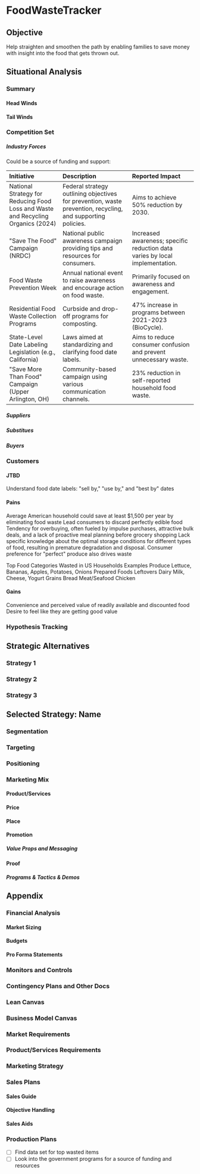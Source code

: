 # FoodWasteTracker
## Objective
Help straighten and smoothen the path by enabling families to save money with insight into the food that gets thrown out.

## Situational Analysis
### Summary
#### Head Winds
#### Tail Winds


### Competition Set
##### Industry Forces
Could be a source of funding and support:


| Initiative | Description| Reported Impact|
| :--- | :--- |:--- |
| National Strategy for Reducing Food Loss and Waste and Recycling Organics (2024) | Federal strategy outlining objectives for prevention, waste prevention, recycling, and supporting policies. | Aims to achieve 50% reduction by 2030. |   
| "Save The Food" Campaign (NRDC) | National public awareness campaign providing tips and resources for consumers. | Increased awareness; specific reduction data varies by local implementation. |
| Food Waste Prevention Week|Annual national event to raise awareness and encourage action on food waste.|Primarily focused on awareness and engagement. |
| Residential Food Waste Collection Programs | Curbside and drop-off programs for composting.|47% increase in programs between 2021-2023 (BioCycle). |
| State-Level Date Labeling Legislation (e.g., California) | Laws aimed at standardizing and clarifying food date labels.|Aims to reduce consumer confusion and prevent unnecessary waste. |
| "Save More Than Food" Campaign (Upper Arlington, OH) | Community-based campaign using various communication channels. | 23% reduction in self-reported household food waste.|


##### Suppliers
##### Substitues
##### Buyers

### Customers
#### JTBD
Understand food date labels: "sell by," "use by," and "best by" dates
#### Pains
Average American household could save at least $1,500 per year by eliminating food waste
Lead consumers to discard perfectly edible food
Tendency for overbuying, often fueled by impulse purchases, attractive bulk deals, and a lack of proactive meal planning before grocery shopping
Lack specific knowledge about the optimal storage conditions for different types of food, resulting in premature degradation and disposal.
Consumer preference for "perfect" produce also drives waste

Top Food Categories Wasted in US Households	Examples
Produce	Lettuce, Bananas, Apples, Potatoes, Onions
Prepared Foods	Leftovers
Dairy	Milk, Cheese, Yogurt
Grains	Bread
Meat/Seafood	Chicken
#### Gains
 Convenience and perceived value of readily available and discounted food 
 Desire to feel like they are getting good value

### Hypothesis Tracking

## Strategic Alternatives
### Strategy 1
### Strategy 2
### Strategy 3

## Selected Strategy: Name

### Segmentation
### Targeting
### Positioning 

### Marketing Mix
#### Product/Services
#### Price
#### Place
#### Promotion
##### Value Props and Messaging
#### Proof
##### Programs & Tactics & Demos

## Appendix
### Financial Analysis
#### Market Sizing
#### Budgets
#### Pro Forma Statements

### Monitors and Controls

### Contingency Plans and Other Docs

### Lean Canvas

### Business Model Canvas

### Market Requirements

### Product/Services Requirements

### Marketing Strategy

### Sales Plans
#### Sales Guide
#### Objective Handling
#### Sales Aids

### Production Plans
- [ ] Find data set for top wasted items
- [ ] Look into the government programs for a source of funding and resources